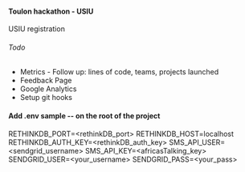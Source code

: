 #### Toulon hackathon - USIU

USIU registration

###### Todo

- Metrics - Follow up: lines of code, teams, projects launched
- Feedback Page
- Google Analytics
- Setup git hooks


#### Add .env sample -- on the root of the project

RETHINKDB_PORT=<rethinkDB_port>
RETHINKDB_HOST=localhost
RETHINKDB_AUTH_KEY=<rethinkDB_auth_key>
SMS_API_USER=<sendgrid_username>
SMS_API_KEY=<africasTalking_key>
SENDGRID_USER=<your_username>
SENDGRID_PASS=<your_pass>
